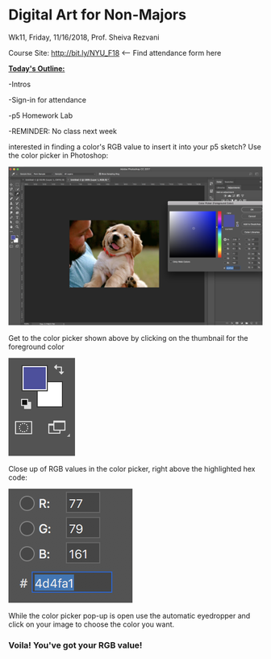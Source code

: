 # Digital Art for Non-Majors

Wk11, Friday, 11/16/2018, Prof. Sheiva Rezvani

Course Site: http://bit.ly/NYU_F18 <-- Find attendance form here



**<u>Today's Outline:</u>**

-Intros

-Sign-in for attendance

-p5 Homework Lab

-REMINDER: No class next week



interested in finding a color's RGB value to insert it into your p5 sketch?  Use the color picker in Photoshop:

![Picture of a Dog In Photoshop](dog_in_PS.png)

Get to the color picker shown above by clicking on the thumbnail for the foreground color

![Foreground Color thumbnail in Tools Panel in Photoshop](foreground_color_PS.png)

Close up of RGB values in the color picker, right above the highlighted hex code:

![RGB Values in Color Picker Close up](rgbvalues_PS.png)



While the color picker pop-up is open use the automatic eyedropper and click on your image to choose the color you want.  



### Voila! You've got your RGB value!

